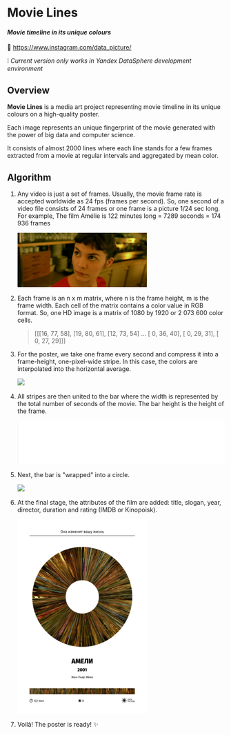 # Movie Lines
#### *Movie timeline in its unique colours*
🔗 https://www.instagram.com/data_picture/

❕ *Current version only works in Yandex DataSphere development environment*


## Overview

**Movie Lines** is a media art project representing  movie timeline in its unique colours on a high-quality poster.

Each image represents an unique fingerprint of the movie generated with the power of big data and computer science. 

It consists of almost 2000 lines where each line stands for a few frames extracted from a movie at regular intervals and aggregated by mean color. 

## Algorithm

1. Any video is just a set of frames. Usually, the movie frame rate is accepted worldwide as 24 fps (frames per second). So, one second of a video file consists of 24 frames or one frame is a picture 1/24 sec long.
For example, The film Amélie is 122 minutes long = 7289 seconds = 174 936 frames

   <img src="https://github.com/g2r4i6e8/movie-lines/blob/main/docs/frame_example.png?raw=true" width="300" />

2. Each frame is an n x m matrix, where n is the frame height, m is the frame width. 
Each cell of the matrix contains a color value in RGB format.
So, one HD image is a matrix of 1080 by 1920 or 2 073 600 color cells.
    >[[[16, 77, 58],
    >[19, 80, 61],
    >[12, 73, 54]
    >…
    >[ 0, 36, 40],
    >[ 0, 29, 31],
    >[ 0, 27, 29]]]

3. For the poster, we take one frame every second and compress it into a frame-height, one-pixel-wide stripe. In this case, the colors are interpolated into the horizontal average.

   <img src="https://github.com/g2r4i6e8/movie-lines/blob/main/docs/compression_example.gif?raw=true" width="300" />

4. All stripes are then united to the bar where the width is represented by the total number of seconds of the movie. The bar height is the height of the frame.

   <img src="https://github.com/g2r4i6e8/movie-lines/blob/main/docs/frames_generation.gif?raw=true" height="100" width="700" />

5. Next, the bar is "wrapped" into a circle.

   <img src="https://github.com/g2r4i6e8/movie-lines/blob/main/docs/donut.png?raw=true" width="300" />
   
6. At the final stage, the attributes of the film are added: title, slogan, year, director, duration and rating (IMDB or Kinopoisk).

   <img src="https://github.com/g2r4i6e8/movie-lines/blob/main/docs/Amelie_341_interpolatedDonut_rendered_interdonut_a3.jpg?raw=true" width="300" />

7. Voilà! The poster is ready! ✨ 
